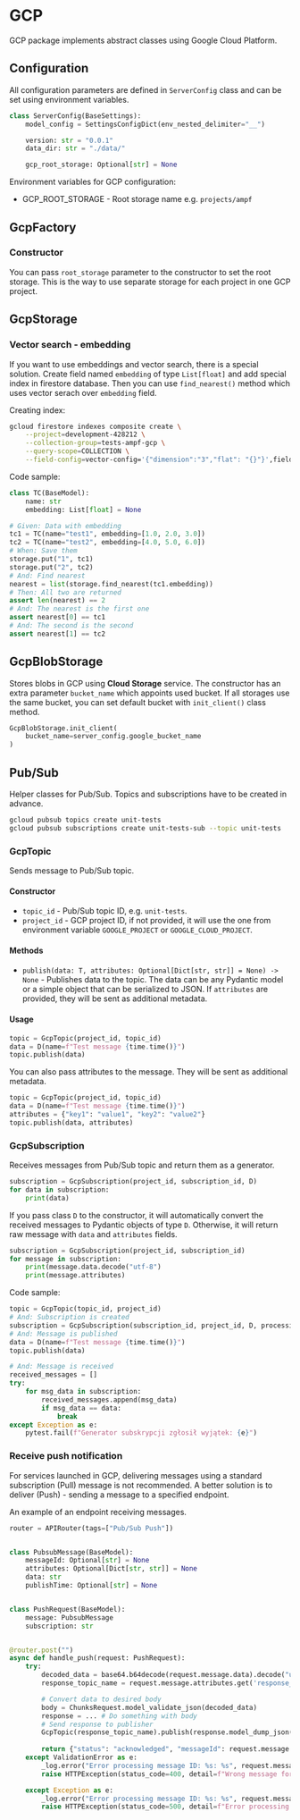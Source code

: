# GCP

GCP package implements abstract classes using Google Cloud Platform.

## Configuration

All configuration parameters are defined in `ServerConfig` class and can be set
using environment variables.

```python
class ServerConfig(BaseSettings):
    model_config = SettingsConfigDict(env_nested_delimiter="__")

    version: str = "0.0.1"
    data_dir: str = "./data/"

    gcp_root_storage: Optional[str] = None
```

Environment variables for GCP configuration:

* GCP_ROOT_STORAGE - Root storage name e.g. `projects/ampf`

## GcpFactory

### Constructor

You can pass `root_storage` parameter to the constructor to set the root storage.
This is the way to use separate storage for each project in one GCP project.

## GcpStorage

### Vector search - embedding

If you want to use embeddings and vector search, there is a special solution.
Create field named `embedding` of type `List[float]` and add special index in
firestore database. Then you can use `find_nearest()` method which uses vector
serach over `embedding` field.

Creating index:

```bash
gcloud firestore indexes composite create \
    --project=development-428212 \
    --collection-group=tests-ampf-gcp \
    --query-scope=COLLECTION \
    --field-config=vector-config='{"dimension":"3","flat": "{}"}',field-path=embedding
```

Code sample:

```python
class TC(BaseModel):
    name: str
    embedding: List[float] = None

# Given: Data with embedding
tc1 = TC(name="test1", embedding=[1.0, 2.0, 3.0])
tc2 = TC(name="test2", embedding=[4.0, 5.0, 6.0])
# When: Save them
storage.put("1", tc1)
storage.put("2", tc2)
# And: Find nearest
nearest = list(storage.find_nearest(tc1.embedding))
# Then: All two are returned
assert len(nearest) == 2
# And: The nearest is the first one
assert nearest[0] == tc1
# And: The second is the second
assert nearest[1] == tc2
```

## GcpBlobStorage

Stores blobs in GCP using **Cloud Storage** service.
The constructor has an extra parameter `bucket_name` which appoints
used bucket. If all storages use the same bucket, you can set default
bucket with `init_client()` class method.

```python
GcpBlobStorage.init_client(
    bucket_name=server_config.google_bucket_name
)
```

## Pub/Sub

Helper classes for Pub/Sub.
Topics and subscriptions have to be created in advance.

```bash
gcloud pubsub topics create unit-tests
gcloud pubsub subscriptions create unit-tests-sub --topic unit-tests
```

### GcpTopic

Sends message to Pub/Sub topic.

#### Constructor

* `topic_id` - Pub/Sub topic ID, e.g. `unit-tests`.
* `project_id` - GCP project ID, if not provided, it will use the one from environment variable `GOOGLE_PROJECT` or `GOOGLE_CLOUD_PROJECT`.

#### Methods

* `publish(data: T, attributes: Optional[Dict[str, str]] = None) -> None` - Publishes data to the topic. The data can be any Pydantic model or a simple object that can be serialized to JSON. If `attributes` are provided, they will be sent as additional metadata.

#### Usage

```python
topic = GcpTopic(project_id, topic_id)
data = D(name=f"Test message {time.time()}")
topic.publish(data)
```

You can also pass attributes to the message. They will be sent as
additional metadata.

```python
topic = GcpTopic(project_id, topic_id)
data = D(name=f"Test message {time.time()}")
attributes = {"key1": "value1", "key2": "value2"}
topic.publish(data, attributes)
```

### GcpSubscription

Receives messages from Pub/Sub topic and return them as a generator.

```python
subscription = GcpSubscription(project_id, subscription_id, D)
for data in subscription:
    print(data)
```

If you pass class `D` to the constructor, it will automatically convert
the received messages to Pydantic objects of type `D`. Otherwise, it will return
raw message with `data` and `attributes` fields.

```python
subscription = GcpSubscription(project_id, subscription_id)
for message in subscription:
    print(message.data.decode("utf-8")
    print(message.attributes)
```

Code sample:

```python
topic = GcpTopic(topic_id, project_id)
# And: Subscription is created
subscription = GcpSubscription(subscription_id, project_id, D, processing_timeout=5.0, per_message_timeout=1.0)
# And: Message is published
data = D(name=f"Test message {time.time()}")
topic.publish(data)

# And: Message is received
received_messages = []
try:
    for msg_data in subscription:
        received_messages.append(msg_data)
        if msg_data == data:
            break
except Exception as e:
    pytest.fail(f"Generator subskrypcji zgłosił wyjątek: {e}")
```

### Receive push notification

For services launched in GCP, delivering messages using a standard subscription (Pull) message is not recommended.
A better solution is to deliver (Push) - sending a message to a specified endpoint.

An example of an endpoint receiving messages.

```python
router = APIRouter(tags=["Pub/Sub Push"])


class PubsubMessage(BaseModel):
    messageId: Optional[str] = None
    attributes: Optional[Dict[str, str]] = None
    data: str
    publishTime: Optional[str] = None


class PushRequest(BaseModel):
    message: PubsubMessage
    subscription: str


@router.post("")
async def handle_push(request: PushRequest):
    try:
        decoded_data = base64.b64decode(request.message.data).decode("utf-8")
        response_topic_name = request.message.attributes.get('response_topic')

        # Convert data to desired body
        body = ChunksRequest.model_validate_json(decoded_data)
        response = ... # Do something with body
        # Send response to publisher
        GcpTopic(response_topic_name).publish(response.model_dump_json())
            
        return {"status": "acknowledged", "messageId": request.message.messageId}
    except ValidationError as e:
        _log.error("Error processing message ID: %s: %s", request.message.messageId, e)
        raise HTTPException(status_code=400, detail=f"Wrong message format: {e}")

    except Exception as e:
        _log.error("Error processing message ID: %s: %s", request.message.messageId, e)
        raise HTTPException(status_code=500, detail=f"Error processing message: {e}")
```
